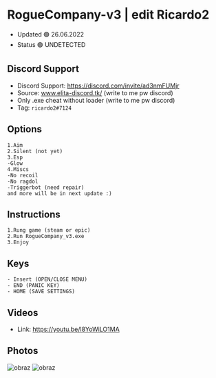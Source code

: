 # RogueCompany-v3 | edit Ricardo2

- Updated 🟢 26.06.2022
- Status 🟢 UNDETECTED

## Discord Support 

- Discord Support: https://discord.com/invite/ad3nmFUMjr
- Source: www.elita-discord.tk/ (write to me pw discord)
- Only .exe cheat without loader (write to me pw discord)
- Tag: `ricardo2#7124`

## Options
```
1.Aim
2.Silent (not yet)
3.Esp
-Glow
4.Miscs
-No recoil
-No ragdol
-Triggerbot (need repair)
and more will be in next update :)
```

## Instructions
```
1.Rung game (steam or epic)
2.Run RogueCompany_v3.exe
3.Enjoy 
```

## Keys
```
- Insert (OPEN/CLOSE MENU) 
- END (PANIC KEY)
- HOME (SAVE SETTINGS)
```
## Videos

- Link: https://youtu.be/l8YoWiLO1MA

## Photos
![obraz](https://user-images.githubusercontent.com/39122430/174461856-439eab50-3181-4d13-84f7-eb2de69bbc67.png)
![obraz](https://user-images.githubusercontent.com/39122430/174585882-e41f0076-34ce-4c0d-b8dc-5f2dbd4b6153.png)

